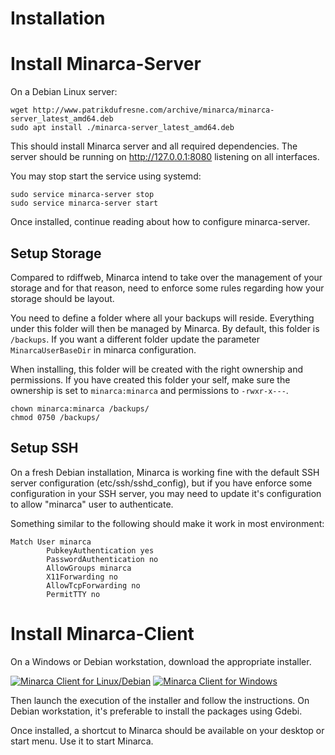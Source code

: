 # Installation

# Install Minarca-Server

On a Debian Linux server:

    wget http://www.patrikdufresne.com/archive/minarca/minarca-server_latest_amd64.deb
    sudo apt install ./minarca-server_latest_amd64.deb

This should install Minarca server and all required dependencies. The server should be running on http://127.0.0.1:8080 listening on all interfaces.

You may stop start the service using systemd:

    sudo service minarca-server stop
    sudo service minarca-server start
    
Once installed, continue reading about how to configure minarca-server.

## Setup Storage

Compared to rdiffweb, Minarca intend to take over the management of your storage and for that reason,
need to enforce some rules regarding how your storage should be layout.

You need to define a folder where all your backups will reside. Everything under this folder will then be managed by Minarca. By default, this folder is `/backups`. If you want a different folder update the parameter `MinarcaUserBaseDir` in minarca configuration.

When installing, this folder will be created with the right ownership and permissions. If you have created this folder your self, make sure the ownership is set to `minarca:minarca` and permissions to `-rwxr-x---`.

    chown minarca:minarca /backups/
    chmod 0750 /backups/
    
## Setup SSH

On a fresh Debian installation, Minarca is working fine with the default SSH server
configuration (etc/ssh/sshd_config), but if you have enforce some configuration in your SSH
server, you may need to update it's configuration to allow "minarca" user to authenticate.

Something similar to the following should make it work in most environment:
	
	Match User minarca
	        PubkeyAuthentication yes
	        PasswordAuthentication no
	        AllowGroups minarca
	        X11Forwarding no
	        AllowTcpForwarding no
	        PermitTTY no


# Install Minarca-Client

On a Windows or Debian workstation, download the appropriate installer.

<a href="http://www.patrikdufresne.com/archive/minarca/minarca-client_latest_all.deb"><img alt="Minarca Client for Linux/Debian" src="https://img.shields.io/badge/download-Minaca--client--for--Debian-green?&logo=debian&style=for-the-badge"></a>
<a href="http://www.patrikdufresne.com/archive/minarca/minarca-latest-install.exe"><img alt="Minarca Client for Windows" src="https://img.shields.io/badge/download-Minaca--client--for--Windows-green?&logo=windows&style=for-the-badge"></a>

Then launch the execution of the installer and follow the instructions. On Debian workstation, it's preferable to install the packages using Gdebi.

Once installed, a shortcut to Minarca should be available on your desktop or start menu. Use it to start Minarca.
